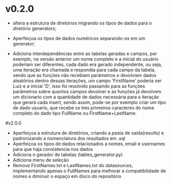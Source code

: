 # v0.2.0
- altera a estrutura de diretórios migrando os tipos de dados para o diretório generators;

- Aperfeiçoa os tipos de dados numéricos separando-os em um generator;

- Adiciona interdependências entre as tabelas geradas e campos, por exemplo, na versão anterior um nome completo e a inicial do usuário poderiam ser diferentes, cada dado era gerado independente, ou seja, uma iteração era chamada e respondia para cada campo da tabela, sendo que as funções não recebiam parâmetros e devolviam dados aleatórios dentro dessas iterações, um campo 'FirstName' poderia ser Luiz e a inicial 'D', isso foi resolvido passando para as funções parâmetros sobre quantos campos devolver e as funções já devolvem um dicionario com a quantidade de dados necessária para a iteração que gerará cada insert, sendo assim, pode-se por exemplo criar um tipo de dado usuario, que recebe os tres primeiros caracteres do nome completo do dado tipo FullName ou FirstName+LastName.

#v2.0.0
- Aperfeiçoa a estrutura de diretórios, criando a pasta de saida(results) e padronizando a nomenclatura dos resultados em .sql
- Aperfeiçoa os tipos de dados relacionados a nomes, email e usernames para que haja consistencia nos dados
- Adiciona o gerador de tabelas (tables_generator.py)
- Adiciona menu de seleção
- Remove FirstNames.txt e LastNames.txt do datasources, implementando apenas o FullNames para melhorar a compatibilidade de nomes e diminuir o espaço em disco do repositório
  
